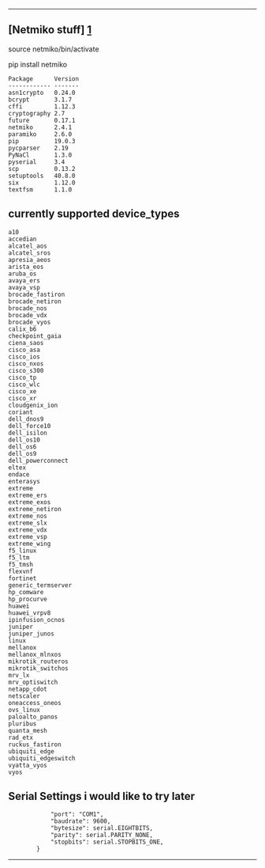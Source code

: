 

---
 [Netmiko stuff] [1]
---




source netmiko/bin/activate

pip install netmiko


```
Package      Version
------------ -------
asn1crypto   0.24.0 
bcrypt       3.1.7  
cffi         1.12.3 
cryptography 2.7    
future       0.17.1 
netmiko      2.4.1  
paramiko     2.6.0  
pip          19.0.3 
pycparser    2.19   
PyNaCl       1.3.0  
pyserial     3.4    
scp          0.13.2 
setuptools   40.8.0 
six          1.12.0 
textfsm      1.1.0 
```



currently supported device_types
--------------------------------

```
a10
accedian
alcatel_aos
alcatel_sros
apresia_aeos
arista_eos
aruba_os
avaya_ers
avaya_vsp
brocade_fastiron
brocade_netiron
brocade_nos
brocade_vdx
brocade_vyos
calix_b6
checkpoint_gaia
ciena_saos
cisco_asa
cisco_ios
cisco_nxos
cisco_s300
cisco_tp
cisco_wlc
cisco_xe
cisco_xr
cloudgenix_ion
coriant
dell_dnos9
dell_force10
dell_isilon
dell_os10
dell_os6
dell_os9
dell_powerconnect
eltex
endace
enterasys
extreme
extreme_ers
extreme_exos
extreme_netiron
extreme_nos
extreme_slx
extreme_vdx
extreme_vsp
extreme_wing
f5_linux
f5_ltm
f5_tmsh
flexvnf
fortinet
generic_termserver
hp_comware
hp_procurve
huawei
huawei_vrpv8
ipinfusion_ocnos
juniper
juniper_junos
linux
mellanox
mellanox_mlnxos
mikrotik_routeros
mikrotik_switchos
mrv_lx
mrv_optiswitch
netapp_cdot
netscaler
oneaccess_oneos
ovs_linux
paloalto_panos
pluribus
quanta_mesh
rad_etx
ruckus_fastiron
ubiquiti_edge
ubiquiti_edgeswitch
vyatta_vyos
vyos
```


Serial Settings i would like to try later
-----------------------------------------

```        self.serial_settings = {
            "port": "COM1",
            "baudrate": 9600,
            "bytesize": serial.EIGHTBITS,
            "parity": serial.PARITY_NONE,
            "stopbits": serial.STOPBITS_ONE,
        }

```

---

[1]: images/NetDevops.jpg
